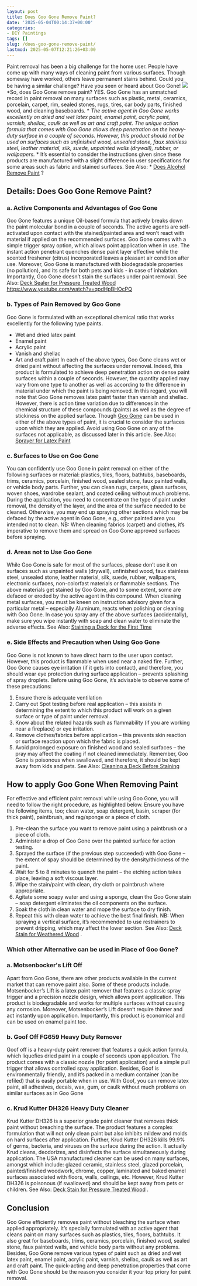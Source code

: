 ```yaml
---
layout: post
title: Does Goo Gone Remove Paint?
date: '2025-05-04T00:14:37+00:00'
categories:
- DIY Paintings
tags: []
slug: /does-goo-gone-remove-paint/
lastmod: 2025-05-07T12:21:26+03:00
---
```


Paint removal has been a big challenge for the home user. People have come up with many ways of cleaning paint from various surfaces. Though someway have worked, others leave permanent stains behind. Could you be having a similar challenge? Have you seen or heard about Goo Gone!
![](/assets/img/12/Pest-Control.jpg)
*So, does Goo Gone remove paint? YES. Goo Gone has an unmatched record in paint removal on many surfaces such as plastic, metal, ceramics, porcelain, carpet, rim, sealed stones, rugs, tires, car body parts, finished wood, and cleaning baseboards. *
*The active agent in Goo Gone works excellently on dried and wet latex paint, enamel paint, acrylic paint, varnish, shellac, caulk as well as art and craft paint. The unique action formula that comes with Goo Gone allows deep penetration on the heavy-duty surface in a couple of seconds.*
*However, this product should not be used on surfaces such as unfinished wood, unsealed stone, faux stainless steel, leather material, silk, suede, unpainted walls (drywall), rubber, or wallpapers.*
* It’s essential to consider the instructions given since these products are manufactured with a slight difference in user specifications for some areas such as fabric and stained surfaces. See Also: *
[Does Alcohol Remove Paint](https://pestpolicy.com/does-alcohol-remove-paint/)
?
## Details: Does Goo Gone Remove Paint?
### a. Active Components and Advantages of Goo Gone
Goo Gone features a unique Oil-based formula that actively breaks down the paint molecular bond in a couple of seconds. The active agents are self-activated upon contact with the stained/painted area and won’t react with material if applied on the recommended surfaces.
Goo Gone comes with a simple trigger spray option, which allows point application when in use. The instant action penetrant quenches dense paint layer effective while the scented freshener (citrus) incorporated leaves a pleasant air condition after use.
Moreover, Goo Gone is manufactured with biodegradable properties (no pollution), and its safe for both pets and kids - in case of inhalation. Importantly, Goo Gone doesn’t stain the surfaces under paint removal.
See Also:
[Deck Sealer for Pressure Treated Wood](https://pestpolicy.com/best-deck-sealer-for-pressure-treated-wood/)
https://www.youtube.com/watch?v=qpdHpBHOcPQ
### b. Types of Pain Removed by Goo Gone
Goo Gone is formulated with an exceptional chemical ratio that works excellently for the following type paints.
- Wet and dried latex paint
- Enamel paint
- Acrylic paint
- Vanish and shellac
- Art and craft paint
In each of the above types, Goo Gone cleans wet or dried paint without affecting the surfaces under removal. Indeed, this product is formulated to achieve deep penetration action on dense paint surfaces within a couple of seconds.
However, the quantity applied may vary from one type to another as well as according to the difference in material under which the paint is being removed. In this regard, you will note that Goo Gone removes latex paint faster than varnish and shellac. However, there is action time variation due to differences in the chemical structure of these compounds (paints) as well as the degree of stickiness on the applied surface.
Though
[Goo Gone](https://www.amazon.com/Goo-Gone-Latex-Cleaner-Surface/dp/B01JIRIIP4)
can be used in either of the above types of paint, it is crucial to consider the surfaces upon which they are applied. Avoid using Goo Gone on any of the surfaces not applicable, as discussed later in this article.
See Also:
[Sprayer for Latex Paint](https://pestpolicy.com/best-sprayer-for-latex-paint/)
### c. Surfaces to Use on Goo Gone
You can confidently use Goo Gone in paint removal on either of the following surfaces or material: plastics, tiles, floors, bathtubs, baseboards, trims, ceramics, porcelain, finished wood, sealed stone, faux painted walls, or vehicle body parts.
Further, you can clean rugs, carpets, glass surfaces, woven shoes, wardrobe sealant, and coated ceiling without much problems. During the application, you need to concentrate on the type of paint under removal, the density of the layer, and the area of the surface needed to be cleaned.
Otherwise, you may end up spraying other sections which may be defaced by the active agent in Goo Gone, e.g., other painted area you intended not to clean.
NB: When cleaning fabrics (carpet) and clothes, it’s imperative to remove them and spread on Goo Gone approved surfaces before spraying.
### d. Areas not to Use Goo Gone
While Goo Gone is safe for most of the surfaces, please don’t use it on surfaces such as unpainted walls (drywall), unfinished wood, faux stainless steel, unsealed stone, leather material, silk, suede, rubber, wallpapers, electronic surfaces, non-colorfast materials or flammable sections.
The above materials get stained by Goo Gone, and to some extent, some are defaced or eroded by the active agent in this compound. When cleaning metal surfaces, you must be kneen on instruction advisory given for a particular metal – especially Aluminum, reacts when polishing or cleaning with Goo Gone.
In case you spray any of the above surfaces (accidentally), make sure you wipe instantly with soap and clean water to eliminate the adverse effects.
See Also:
[Staining a Deck for the First Time](https://pestpolicy.com/how-to-stain-a-deck-for-the-first-time/)
### e. Side Effects and Precaution when Using Goo Gone
Goo Gone is not known to have direct harm to the user upon contact. However, this product is flammable when used near a naked fire. Further, Goo Gone causes eye irritation (if it gets into contact), and therefore, you should wear eye protection during surface application – prevents splashing of spray droplets.
Before using Goo Gone, it’s advisable to observe some of these precautions:
1. Ensure there is adequate ventilation
2. Carry out Spot testing before real application – this assists in determining the extent to which this product will work on a given surface or type of paint under removal.
3. Know about the related hazards such as flammability (if you are working near a fireplace) or eye irritation.
4. Remove clothes/fabrics before application – this prevents skin reaction or surface reaction upon which the fabric is placed.
5. Avoid prolonged exposure on finished wood and sealed surfaces – the pray may affect the coating if not cleaned immediately.
Remember, Goo Gone is poisonous when swallowed, and therefore, it should be kept away from kids and pets.
See Also:
[Cleaning a Deck Before Staining](https://pestpolicy.com/how-to-clean-a-deck-before-staining/)
## How to apply Goo Gone When Removing Paint
For effective and efficient paint removal while using Goo Gone, you will need to follow the right procedure, as highlighted below.
Ensure you have the following items, too; clean water, soap detergent, basin, scraper (for thick paint), paintbrush, and rag/sponge or a piece of cloth.
1. Pre-clean the surface you want to remove paint using a paintbrush or a piece of cloth.
2. Administer a drop of Goo Gone over the painted surface for action testing.
3. Sprayed the surface (if the previous step succeeded) with Goo Gone – the extent of spay should be determined by the density/thickness of the paint.
4. Wait for 5 to 8 minutes to quench the paint – the etching action takes place, leaving a soft viscous layer.
5. Wipe the stain/paint with clean, dry cloth or paintbrush where appropriate.
6. Agitate some soapy water and using a sponge, clean the Goo Gone stain – soap detergent eliminates the oil components on the surface.
7. Soak the cloth in clean water and mope the surface to dry finish.
8. Repeat this with clean water to achieve the best final finish.
NB: When spraying a vertical surface, it’s recommended to use restrainers to prevent dripping, which may affect the lower section. See Also:
[Deck Stain for Weathered Wood](https://pestpolicy.com/best-deck-stain-for-weathered-wood/)
.
### Which other Alternative can be used in Place of Goo Gone?
### a. Motsenbocker's Lift Off
Apart from Goo Gone, there are other products available in the current market that can remove paint also. Some of these products include.
Motsenbocker’s Lift is a latex paint remover that features a classic spray trigger and a precision nozzle design, which allows point application. This product is biodegradable and works for multiple surfaces without causing any corrosion.
Moreover, Motsenbocker’s Lift doesn’t require thinner and act instantly upon application. Importantly, this product is economical and can be used on enamel paint too.
### b. Goof Off FG659 Heavy Duty Remover
Goof off is a heavy-duty paint remover that features a quick action formula, which liquefies dried paint in a couple of seconds upon application.
The product comes with a classic nozzle (for point application) and a simple pull trigger that allows controlled spay application.
Besides, Goof is environmentally friendly, and it’s packed in a medium container (can be refiled) that is easily portable when in use.
With Goof, you can remove latex paint, all adhesives, decals, wax, gum, or caulk without much problems on similar surfaces as in Goo Gone
### c. Krud Kutter DH326 Heavy Duty Cleaner
Krud Kutter DH326 is a superior grade paint cleaner that removes thick paint without breaching the surface.
The product features a complex formulation that will not only clean paint but also inhibits mildew and molds on hard surfaces after application.
Further, Krud Kutter DH326 kills 99.9% of germs, bacteria, and viruses on the surface during the action. It actually Krud cleans, deodorizes, and disinfects the surface simultaneously during application.
The USA manufactured cleaner can be used on many surfaces, amongst which include: glazed ceramic, stainless steel, glazed porcelain, painted/finished woodwork, chrome, copper, laminated and baked enamel surfaces associated with floors, walls, ceilings, etc.
However, Krud Kutter DH326 is poisonous (if swallowed) and should be kept away from pets or children. See Also:
[Deck Stain for Pressure Treated Wood](https://pestpolicy.com/best-deck-stain-for-pressure-treated-wood/)
.
## Conclusion
Goo Gone efficiently removes paint without bleaching the surface when applied appropriately. It’s specially formulated with an active agent that cleans paint on many surfaces such as plastics, tiles, floors, bathtubs.
It also great for baseboards, trims, ceramics, porcelain, finished wood, sealed stone, faux painted walls, and vehicle body parts without any problems.
Besides, Goo Gone remove various types of paint such as dried and wet latex paint, enamel paint, acrylic paint, varnish, shellac, caulk as well as art and craft paint. The quick-acting and deep penetration properties that come with Goo Gone should be the reason you consider it your top priory for paint removal.
